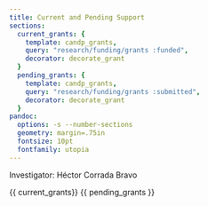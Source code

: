 ```yaml
---
title: Current and Pending Support
sections:
  current_grants: {
    template: candp_grants,
    query: "research/funding/grants :funded",
    decorator: decorate_grant
  }
  pending_grants: {
    template: candp_grants,
    query: "research/funding/grants :submitted",
    decorator: decorate_grant
  }
pandoc:
  options: -s --number-sections
  geometry: margin=.75in
  fontsize: 10pt
  fontfamily: utopia
---
```


Investigator: Héctor Corrada Bravo

{{ current_grants}}
{{ pending_grants }}
